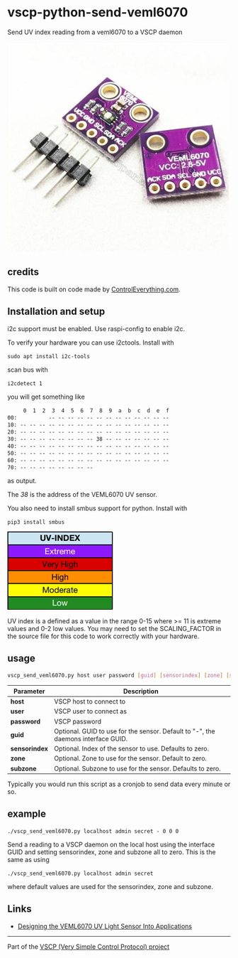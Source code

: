 # vscp-python-send-veml6070
Send UV index reading from a veml6070 to a VSCP daemon 

![](./images/veml6070.jpg)

## credits

This code is built on code made by [ControlEverything.com](https://www.controleverything.com/products).

## Installation and setup

i2c support must be enabled. Use raspi-config to enable i2c.

To verify your hardware you can use i2ctools. Install with

```
sudo apt install i2c-tools
```

scan bus with

```
i2cdetect 1
```

you will get something like

```
     0  1  2  3  4  5  6  7  8  9  a  b  c  d  e  f
00:          -- -- -- -- -- -- -- -- -- -- -- -- -- 
10: -- -- -- -- -- -- -- -- -- -- -- -- -- -- -- -- 
20: -- -- -- -- -- -- -- -- -- -- -- -- -- -- -- -- 
30: -- -- -- -- -- -- -- -- 38 -- -- -- -- -- -- -- 
40: -- -- -- -- -- -- -- -- -- -- -- -- -- -- -- -- 
50: -- -- -- -- -- -- -- -- -- -- -- -- -- -- -- -- 
60: -- -- -- -- -- -- -- -- -- -- -- -- -- -- -- -- 
70: -- -- -- -- -- -- -- -- 

```

as output.

The _38_ is the address of the VEML6070 UV sensor.

You also need to install smbus support for python. Install with

```
pip3 install smbus
```

![](./images/uvindex.png)

UV index is a defined as a value in the range 0-15 where >= 11 is extreme values and 0-2 low values. You may need to set the SCALING_FACTOR in the source file for this code to work correctly with your hardware.

## usage

```bash
vscp_send_veml6070.py host user password [guid] [sensorindex] [zone] [subzone]
```

| Parameter | Description |
|----------|-------------|
| **host**     | VSCP host to connect to |
| **user**     | VSCP user to connect as |
| **password** | VSCP password |
| **guid**     | Optional. GUID to use for the sensor. Default to "-", the daemons interface GUID. |
| **sensorindex** | Optional. Index of the sensor to use. Defaults to zero. |
| **zone**     | Optional. Zone to use for the sensor. Default to zero. |
| **subzone**  | Optional. Subzone to use for the sensor. Defaults to zero. |

Typically you would run this script as a cronjob to send data every minute or so.


## example

```
./vscp_send_veml6070.py localhost admin secret - 0 0 0
```

Send a reading to a VSCP daemon on the local host using the interface GUID and setting sensorindex, zone and subzone all to zero. This is the same as using

```
./vscp_send_veml6070.py localhost admin secret
```

where default values are used for the sensorindex, zone and subzone.

## Links
  - [Designing the VEML6070 UV Light Sensor
Into Applications](https://www.vishay.com/docs/84310/designingveml6070.pdf)

---

Part of the [VSCP (Very Simple Control Protocol) project](https://www.vscp.org)